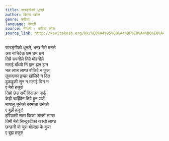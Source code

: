 ```yaml
---
title: सारङ्गीको धूनले
author: किरण खरेल
genre: कविता
language: नेपाली
source: नेपाली - कविता कोश
source_link: http://kavitakosh.org/kk/%E0%A4%95%E0%A4%BF%E0%A4%B0%E0%A4%A3_%E0%A4%96%E0%A4%B0%E0%A5%87%E0%A4%B2
---
```


सारङ्गीको धूनले, भन्छ मेरो मनले  
अब नाचिदेऊ छम छम छम  
तिम्रै सपनीले तिम्रै मोहनीले  
मलाई बाँध्यो नि झन झन झन  
भन्न लाज लाग्छ बोलिदे न फूल  
लुकाएका इच्छा खोलिदे न दिल  
ढुकढुकी सुन न मलाई चिन न  
ए मेरो हजुर!  
तिम्रो छेउ सधैँ निदाउन पाऊँ  
केही चाहिँदैन तिम्रै हुन पाऊँ  
मायालु चुनेको बरमाला उनेको  
ए बुझेँ हजुर!  
हरियाली सारा फिका जस्तो लाग्छ  
तिमी मेरो सिन्दुरटीका जस्तो लाग्छ  
छन्छनी यो चुरा बोल्दछ के कुरा  
ए बुझ हजुर!
